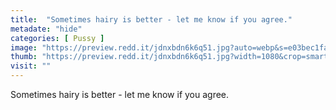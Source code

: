 ```yaml
---
title:  "Sometimes hairy is better - let me know if you agree."
metadate: "hide"
categories: [ Pussy ]
image: "https://preview.redd.it/jdnxbdn6k6q51.jpg?auto=webp&s=e03bec1faa49b6fe3b74d2fa55dd0ae9c5ab1323"
thumb: "https://preview.redd.it/jdnxbdn6k6q51.jpg?width=1080&crop=smart&auto=webp&s=cca6538a9d809cddffa50d0fb106c5574e308075"
visit: ""
---
```

Sometimes hairy is better - let me know if you agree.
